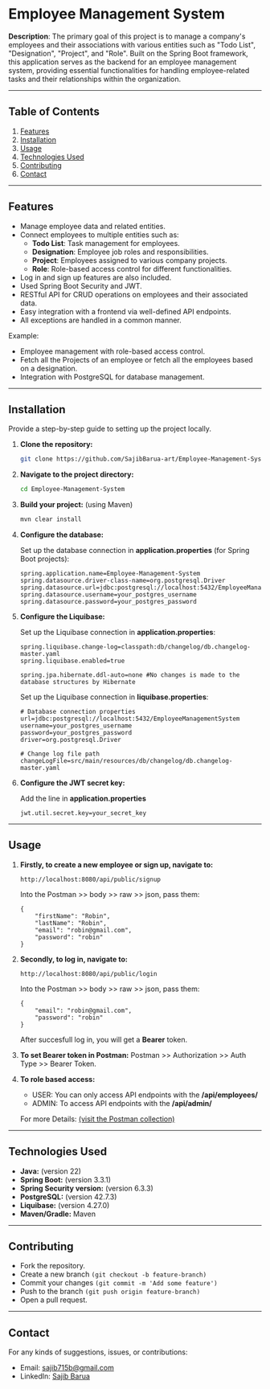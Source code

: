 # Employee Management System

**Description**: The primary goal of this project is to manage a company's employees and their associations with various entities such as "Todo List", "Designation", "Project", and "Role". Built on the Spring Boot framework, this application serves as the backend for an employee management system, providing essential functionalities for handling employee-related tasks and their relationships within the organization.

---

## Table of Contents
1. [Features](#features)
2. [Installation](#installation)
3. [Usage](#usage)
4. [Technologies Used](#technologies-used)
5. [Contributing](#contributing)
6. [Contact](#contact)

---

## Features
- Manage employee data and related entities.
- Connect employees to multiple entities such as:
    - **Todo List**: Task management for employees.
    - **Designation**: Employee job roles and responsibilities.
    - **Project**: Employees assigned to various company projects.
    - **Role**: Role-based access control for different functionalities.
- Log in and sign up features are also included.
- Used Spring Boot Security and JWT.
- RESTful API for CRUD operations on employees and their associated data.
- Easy integration with a frontend via well-defined API endpoints.
- All exceptions are handled in a common manner.

Example:
- Employee management with role-based access control.
- Fetch all the Projects of an employee or fetch all the employees based on a designation.
- Integration with PostgreSQL for database management.

---

## Installation

Provide a step-by-step guide to setting up the project locally.

1. **Clone the repository:**
   ```bash
   git clone https://github.com/SajibBarua-art/Employee-Management-System
   ```
2. **Navigate to the project directory:**
   ```bash
   cd Employee-Management-System
   ```
3. **Build your project:** (using Maven)
   ```bash
   mvn clear install
   ```
4. **Configure the database:**

   Set up the database connection in **application.properties** (for Spring Boot projects):
   ```
   spring.application.name=Employee-Management-System
   spring.datasource.driver-class-name=org.postgresql.Driver
   spring.datasource.url=jdbc:postgresql://localhost:5432/EmployeeManagementSystem
   spring.datasource.username=your_postgres_username
   spring.datasource.password=your_postgres_password
   ```
5. **Configure the Liquibase:**

   Set up the Liquibase connection in **application.properties**:
   ```
   spring.liquibase.change-log=classpath:db/changelog/db.changelog-master.yaml
   spring.liquibase.enabled=true

   spring.jpa.hibernate.ddl-auto=none #No changes is made to the database structures by Hibernate
   ```

   Set up the Liquibase connection in **liquibase.properties**:
   ```
   # Database connection properties
   url=jdbc:postgresql://localhost:5432/EmployeeManagementSystem
   username=your_postgres_username
   password=your_postgres_password
   driver=org.postgresql.Driver

   # Change log file path
   changeLogFile=src/main/resources/db/changelog/db.changelog-master.yaml
   ```
6. **Configure the JWT secret key:**

   Add the line in **application.properties**
   ```
   jwt.util.secret.key=your_secret_key
   ```
---

## Usage
1. **Firstly, to create a new employee or sign up, navigate to:**
   ```
   http://localhost:8080/api/public/signup
   ```
   Into the Postman >> body >> raw >> json, pass them:
   ```
   {
       "firstName": "Robin",
       "lastName": "Robin",
       "email": "robin@gmail.com",
       "password": "robin"
   }
2. **Secondly, to log in, navigate to:**
   ```
   http://localhost:8080/api/public/login
   ```
   Into the Postman >> body >> raw >> json, pass them:
   ```
   {
       "email": "robin@gmail.com",
       "password": "robin"
   }
   ```
   After succesfull log in, you will get a **Bearer** token.
3. **To set Bearer token in Postman:**
   Postman >> Authorization >> Auth Type >> Bearer Token.
4. **To role based access:**
   - USER: You can only access API endpoints with the **/api/employees/**
   - ADMIN: To access API endpoints with the **/api/admin/**

   For more Details: [(visit the Postman collection)](https://www.postman.com/ems888-0439/workspace/ems-workspace/collection/36644546-70843a3f-bb01-49cd-80d2-d357ab33acff?action=share&creator=36644546)

---

## Technologies Used
- **Java:** (version 22)
- **Spring Boot:** (version 3.3.1)
- **Spring Security version:** (version 6.3.3)
- **PostgreSQL:** (version 42.7.3)
- **Liquibase:** (version 4.27.0)
- **Maven/Gradle:** Maven

---

## Contributing
- Fork the repository.
- Create a new branch ```(git checkout -b feature-branch)```
- Commit your changes ```(git commit -m 'Add some feature')```
- Push to the branch ```(git push origin feature-branch)```
- Open a pull request.

---

## Contact
For any kinds of suggestions, issues, or contributions:
- Email: sajib715b@gmail.com
- LinkedIn: [Sajib Barua](https://www.linkedin.com/in/sajib-barua-475814203)